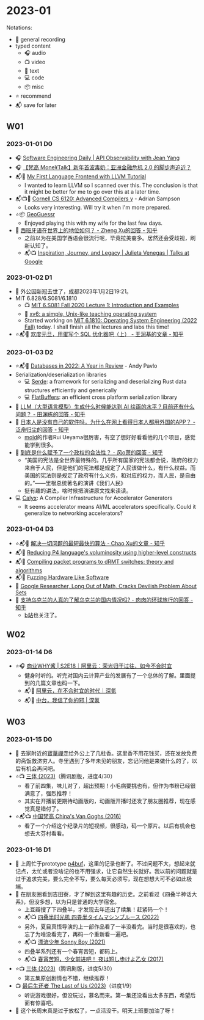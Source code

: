 # 2023-01

Notations:

- 🔖 general recording
- typed content
	- 🎧 audio
	- 📺 video
	- 📖 text
	- 💻 code
	- 📦 misc
- ⭐ recommend
- 📬 save for later

## W01

### 2023-01-01 D0

- 🎧 [Software Engineering Daily | API Observability with Jean Yang](https://softwareengineeringdaily.com/2022/12/30/api-observability-with-jean-yang/)
- 🎧 [【梵高 Mone¥Talk】新年首波毒奶：亚洲金融危机 2.0 的脚步声迫近？](https://www.xiaoyuzhoufm.com/episode/63b03612e7ab859986035b3d)
- 📬📖 [My First Language Frontend with LLVM Tutorial](https://llvm.org/docs/tutorial/MyFirstLanguageFrontend/index.html)
	- I wanted to learn LLVM so I scanned over this. The conclusion is that it might be better for me to go over this at a later time.
- 📬📺📖 [Cornell CS 6120: Advanced Compilers γ](https://www.cs.cornell.edu/courses/cs6120/2020fa/self-guided/) - Adrian Sampson
	- Looks very interesting. Will try it when I'm more prepared.
- ⭐📦 [GeoGuessr](https://www.geoguessr.com/)
	- Enjoyed playing this with my wife for the last few days.
- 📖 [西班牙语在世界上的地位如何？ - Zheng Xu的回答 - 知乎](https://www.zhihu.com/question/500638062/answer/2236159412)
	- 之前以为在美国学西语会很流行呢，毕竟拉美裔多。居然还会受歧视，刷新认知了。
	- 📬📺  [Inspiration, Journey, and Legacy | Julieta Venegas | Talks at Google](https://youtu.be/lLRQuRsC5Cs)

### 2023-01-02 D1

- 🔖 外公因新冠去世了，成都2023年1月2日19:21。
- MIT 6.828/6.S081/6.1810
	- 📺 [MIT 6.S081 Fall 2020 Lecture 1: Introduction and Examples](https://youtu.be/L6YqHxYHa7A)
	- 📖 [xv6: a simple, Unix-like teaching operating system](https://pdos.csail.mit.edu/6.828/2022/xv6/book-riscv-rev3.pdf)
	- Started working on [MIT 6.1810: Operating System Engineering (2022 Fall)](https://pdos.csail.mit.edu/6.1810/2022/schedule.html) today. I shall finish all the lectures and labs this time!
- ⭐📬📖 [欢度元旦，用蛋写个 SQL 优化器吧（上） - 王润基的文章 - 知乎](https://zhuanlan.zhihu.com/p/596119553)

### 2023-01-03 D2

- ⭐📬📖 [Databases in 2022: A Year in Review](https://ottertune.com/blog/2022-databases-retrospective/) - Andy Pavlo
- Serialization/deserialization libraries
	- 💻 [Serde](https://serde.rs/): a framework for serializing and deserializing Rust data structures efficiently and generically
	- 💻 [FlatBuffers](https://google.github.io/flatbuffers/): an efficient cross platform serialization library
- 📖 [LLM（大型语言模型）生成什么时候能达到 AI 绘画的水平？目前还有什么问题？ - 田渊栋的回答 - 知乎](https://www.zhihu.com/question/574070870/answer/2827068063)
- 📖 [日本人是没有自己的软件吗，为什么在网上看得日本人都用外国的APP？ - 泛舟归尘的回答 - 知乎](https://www.zhihu.com/question/487907572/answer/2674624984)
	- [mold](https://github.com/rui314/mold)的作者Rui Ueyama很厉害，有空了想好好看看他的几个项目，感觉能学到很多。
- 📖 [到底是什么赋予了一个政权的合法性？ - 风o萧的回答 - 知乎](https://www.zhihu.com/question/21934918/answer/2828020085)
	- “美国的宪法是全世界最特殊的。几乎所有国家的宪法都会说，政府的权力来自于人民，但是他们的宪法都是规定了人民该做什么，有什么权益。而美国的宪法则是规定了政府有什么义务，和对应的权力，而人民，是自由的。”——里根总统著名的演讲《我们人民》
	- 挺有趣的讲法，啥时候把演讲原文找来读读。
- 💻 [Calyx](https://calyxir.org/): A Compiler Infrastructure for Accelerator Generators
	- It seems accelerator means AI/ML accelerators specifically. Could it generalize to networking accelerators?

### 2023-01-04 D3

- ⭐📬📖 [解决一切问题的最短最快的算法 - Chao Xu的文章 - 知乎](https://zhuanlan.zhihu.com/p/596644937)
- 📬📖 [Reducing P4 language's voluminosity using higher-level constructs](https://dl.acm.org/doi/abs/10.1145/3565475.3569078)
- 📬📖 [Compiling packet programs to dRMT switches: theory and algorithms](https://dl.acm.org/doi/abs/10.1145/3565475.3569080)
- 📬📖 [Fuzzing Hardware Like Software](https://www.usenix.org/conference/usenixsecurity22/presentation/trippel)
- 📖 [Google Researcher, Long Out of Math, Cracks Devilish Problem About Sets](https://www.quantamagazine.org/long-out-of-math-an-ai-programmer-cracks-a-pure-math-problem-20230103/)
- 📖 [支持乌克兰的人真的了解乌克兰的国内情况吗? - 肉肉的环球旅行的回答 - 知乎](https://www.zhihu.com/question/576318540/answer/2827037045)
	- [b站](https://space.bilibili.com/96898)也关注了。

## W02

### 2023-01-14 D6

- ⭐🎧 [商业WHY酱 | S2E18｜阿里云：荣光归于过往，如今不合时宜](https://www.xiaoyuzhoufm.com/episode/63c12af05bcf39008db7fe53)
	- 健身时听的。听完对国内云计算产业的发展有了一个总体的了解。里面提到的几篇文章也码一下。
	- 📬📖 [阿里云，在不合时宜的时代｜深氪](https://mp.weixin.qq.com/s/uJCbwfMmwOfRMOrkIXw7XQ)
	- 📬📖 [中台，我信了你的邪 | 深氪](https://mp.weixin.qq.com/s/9j3BnR3UqA-lnJDoM5Hrvg)

## W03

### 2023-01-15 D0

- 🔖 去家附近的[寶華禪寺](http://paohua.org/zh/)给外公上了几柱香。这里香不用花钱买，还在发放免费的斋饭救济穷人。寺里遇到了多年未见的朋友，忘记问他是来做什么的了，以后有机会再问吧。
- ⭐📺 [三体 (2023)](https://movie.douban.com/subject/26647087/)（腾讯剧版，进度4/30）
	- 看了前四集，味儿对了，超出预期！小毛病要挑也有，但作为书粉已经很满意了，强烈推荐！
	- 其实在开播前更期待动画版的，动画版开播时还发了朋友圈推荐，现在感觉真是错付了。
- ⭐📬📺 [中国梵高 China's Van Goghs (2016)](https://movie.douban.com/subject/26903993/)
	- 看了一个介绍这个纪录片的短视频，很感动，码一个原片。以后有机会也想去大芬村看看。

### 2023-01-16 D1

- 🔖 上周忙于prototype [p4buf](https://github.com/qobilidop/p4buf)，这里的记录也断了。不过问题不大，想起来就记点，太忙或者没啥记的也不用强求，让它自然生长就好。我以前的问题就是过于追求完美，要么完全不写，要么每天必须写，现在想想大可不必如此极端。
- 🔖 在朋友圈看到吉田寮，才了解到这里有趣的历史。之前看过《四叠半神话大系》，但没多想，以为只是普通的大学宿舍。
	- 上豆瓣搜了下四叠半，才发现去年还出了续集！赶紧码一个！
	- 📬📺 [四叠半时光机 四畳半タイムマシンブルース (2022)](https://movie.douban.com/subject/35563505/)
	- 另外，夏目真悟导演的上一部作品看了一半没看完。当时是很喜欢的，也忘了为啥没看完了，再码一个重新看一遍吧。
	- 📬📺 [漂流少年 Sonny Boy (2021)](https://movie.douban.com/subject/35427522/)
	- 四叠半系列还有一个春宵苦短，都码上。
	- 📬📺 [春宵苦短，少女前进吧！ 夜は短し歩けよ乙女 (2017)](https://movie.douban.com/subject/26935251/)
- ⭐📺 [三体 (2023)](https://movie.douban.com/subject/26647087/)（腾讯剧版，进度5/30）
	- 第五集原创剧情也不错，继续推荐！
- 📺 [最后生还者 The Last of Us (2023)](https://movie.douban.com/subject/25848328/)（进度1/9）
	- 听说游戏很好，但没玩过，慕名而来。第一集还没看出太多东西，希望后面有惊喜吧。
- 🔖 这个长周末真是过于放松了，一点活没干。明天上班要加油了呀！
